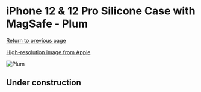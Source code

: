 # iPhone 12 & 12 Pro Silicone Case with MagSafe - Plum

[Return to previous page](/iphone_12)

[High-resolution image from Apple](https://store.storeimages.cdn-apple.com/8756/as-images.apple.com/is/MHL23?wid=4500&hei=4500&fmt=png)

<div style="width: 512px"><img src="/almost_uncompressed/MHL23.webp" alt="Plum"></div>

## Under construction
